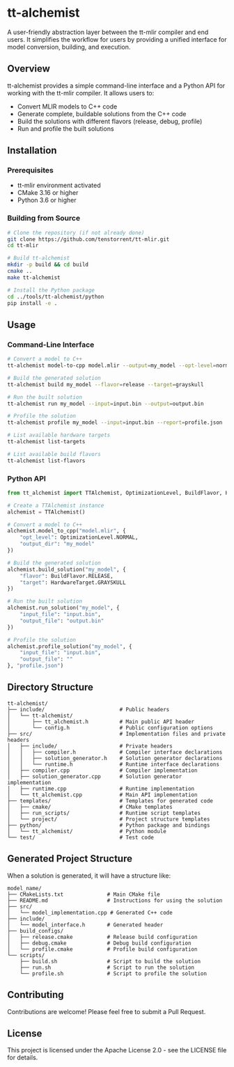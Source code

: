 # tt-alchemist

A user-friendly abstraction layer between the tt-mlir compiler and end users. It simplifies the workflow for users by providing a unified interface for model conversion, building, and execution.

## Overview

tt-alchemist provides a simple command-line interface and a Python API for working with the tt-mlir compiler. It allows users to:

- Convert MLIR models to C++ code
- Generate complete, buildable solutions from the C++ code
- Build the solutions with different flavors (release, debug, profile)
- Run and profile the built solutions

## Installation

### Prerequisites

- tt-mlir environment activated
- CMake 3.16 or higher
- Python 3.6 or higher

### Building from Source

```bash
# Clone the repository (if not already done)
git clone https://github.com/tenstorrent/tt-mlir.git
cd tt-mlir

# Build tt-alchemist
mkdir -p build && cd build
cmake ..
make tt-alchemist

# Install the Python package
cd ../tools/tt-alchemist/python
pip install -e .
```

## Usage

### Command-Line Interface

```bash
# Convert a model to C++
tt-alchemist model-to-cpp model.mlir --output=my_model --opt-level=normal

# Build the generated solution
tt-alchemist build my_model --flavor=release --target=grayskull

# Run the built solution
tt-alchemist run my_model --input=input.bin --output=output.bin

# Profile the solution
tt-alchemist profile my_model --input=input.bin --report=profile.json

# List available hardware targets
tt-alchemist list-targets

# List available build flavors
tt-alchemist list-flavors
```

### Python API

```python
from tt_alchemist import TTAlchemist, OptimizationLevel, BuildFlavor, HardwareTarget

# Create a TTAlchemist instance
alchemist = TTAlchemist()

# Convert a model to C++
alchemist.model_to_cpp("model.mlir", {
    "opt_level": OptimizationLevel.NORMAL,
    "output_dir": "my_model"
})

# Build the generated solution
alchemist.build_solution("my_model", {
    "flavor": BuildFlavor.RELEASE,
    "target": HardwareTarget.GRAYSKULL
})

# Run the built solution
alchemist.run_solution("my_model", {
    "input_file": "input.bin",
    "output_file": "output.bin"
})

# Profile the solution
alchemist.profile_solution("my_model", {
    "input_file": "input.bin",
    "output_file": ""
}, "profile.json")
```

## Directory Structure

```
tt-alchemist/
├── include/                        # Public headers
│   └── tt-alchemist/
│       ├── tt_alchemist.h          # Main public API header
│       └── config.h                # Public configuration options
├── src/                            # Implementation files and private headers
│   ├── include/                    # Private headers
│   │   ├── compiler.h              # Compiler interface declarations
│   │   ├── solution_generator.h    # Solution generator declarations
│   │   └── runtime.h               # Runtime interface declarations
│   ├── compiler.cpp                # Compiler implementation
│   ├── solution_generator.cpp      # Solution generator implementation
│   ├── runtime.cpp                 # Runtime implementation
│   └── tt_alchemist.cpp            # Main API implementation
├── templates/                      # Templates for generated code
│   ├── cmake/                      # CMake templates
│   ├── run_scripts/                # Runtime script templates
│   └── project/                    # Project structure templates
├── python/                         # Python package and bindings
│   └── tt_alchemist/               # Python module
└── test/                           # Test code
```

## Generated Project Structure

When a solution is generated, it will have a structure like:

```
model_name/
├── CMakeLists.txt              # Main CMake file
├── README.md                   # Instructions for using the solution
├── src/
│   └── model_implementation.cpp # Generated C++ code
├── include/
│   └── model_interface.h       # Generated header
├── build_configs/
│   ├── release.cmake           # Release build configuration
│   ├── debug.cmake             # Debug build configuration
│   └── profile.cmake           # Profile build configuration
└── scripts/
    ├── build.sh                # Script to build the solution
    ├── run.sh                  # Script to run the solution
    └── profile.sh              # Script to profile the solution
```

## Contributing

Contributions are welcome! Please feel free to submit a Pull Request.

## License

This project is licensed under the Apache License 2.0 - see the LICENSE file for details.
